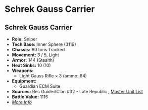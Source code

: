 # Schrek Gauss Carrier 

## Schrek Gauss Carrier 

- **Role:** Sniper 
- **Tech Base:** Inner Sphere (3119) 
- **Chassis:** 80 tons Tracked 
- **Movement:** 3 / 5, Light 
- **Armor:** 144 (Stealth) 
- **Heat Sinks:** 10 (10) 
- **Weapons:** 
  - Light Gauss Rifle × 3 (ammo: 64) 
- **Equipment:** 
  - Guardian ECM Suite 
- **Sources:** Rec Guide:ilClan #32 - Late Republic , [Master Unit List](http://masterunitlist.info/Unit/Details/9478) 
- **Battle Value:** 1116 
- [*More Info*](schrek_gauss_carrier/schrek_gauss_carrier.md) 

